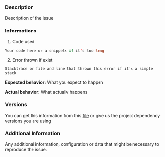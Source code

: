 ### Description

Description of the issue

### Informations

1. Code used
```java
Your code here or a snippets if it's too long
```
2. Error thrown if exist
```
Stacktrace or file and line that thrown this error if it's a simple stack
```

**Expected behavior:** What you expect to happen

**Actual behavior:** What actually happens


### Versions

You can get this information from this [file](https://github.com/islands-wars/ineundo/blob/master/core/build.gradle#L18) or give us the project dependency versions you are using

### Additional Information

Any additional information, configuration or data that might be necessary to reproduce the issue.